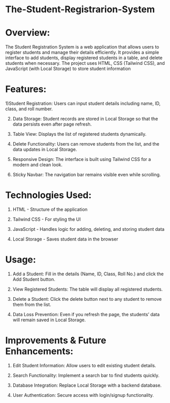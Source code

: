 # The-Student-Registrarion-System


# Overview:
The Student Registration System is a web application that allows users to register students and manage their details efficiently. It provides a simple interface to add students, display registered students in a table, and delete students when necessary. The project uses HTML, CSS (Tailwind CSS), and JavaScript (with Local Storage) to store student information


# Features:

1)Student Registration: Users can input student details including name, ID, class, and roll number.

2) Data Storage: Student records are stored in Local Storage so that the data persists even after page refresh.

3) Table View: Displays the list of registered students dynamically.

4) Delete Functionality: Users can remove students from the list, and the data updates in Local Storage.

5) Responsive Design: The interface is built using Tailwind CSS for a modern and clean look.

6) Sticky Navbar: The navigation bar remains visible even while scrolling.


# Technologies Used:

1) HTML - Structure of the application

2) Tailwind CSS - For styling the UI

3) JavaScript - Handles logic for adding, deleting, and storing student data

4) Local Storage - Saves student data in the browser


# Usage:

1) Add a Student: Fill in the details (Name, ID, Class, Roll No.) and click the Add Student button.

2) View Registered Students: The table will display all registered students.

3) Delete a Student: Click the delete button next to any student to remove them from the list.

4) Data Loss Prevention: Even if you refresh the page, the students’ data will remain saved in Local Storage.


# Improvements & Future Enhancements:

1) Edit Student Information: Allow users to edit existing student details.

2) Search Functionality: Implement a search bar to find students quickly.

3) Database Integration: Replace Local Storage with a backend database.

4) User Authentication: Secure access with login/signup functionality.

